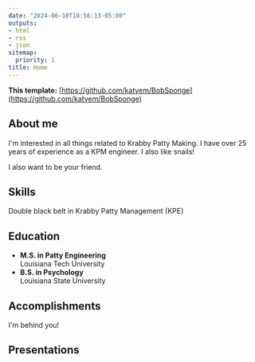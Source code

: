 ```yaml
---
date: "2024-06-10T18:56:13-05:00"
outputs:
- html
- rss
- json
sitemap:
  priority: 1
title: Home
---
```


**This template:** [https://github.com/katyem/BobSponge](https://github.com/katyem/BobSponge)

## About me

I'm interested in all things related to Krabby Patty Making. I have over 25 years of experience as a KPM engineer. I also like snails!

I also want to be your friend.

## Skills

Double black belt in Krabby Patty Management (KPE)

## Education
- **M.S. in Patty Engineering**  
  Louisiana Tech University
- **B.S. in Psychology**  
  Louisiana State University

## Accomplishments

I'm behind you!

## Presentations


